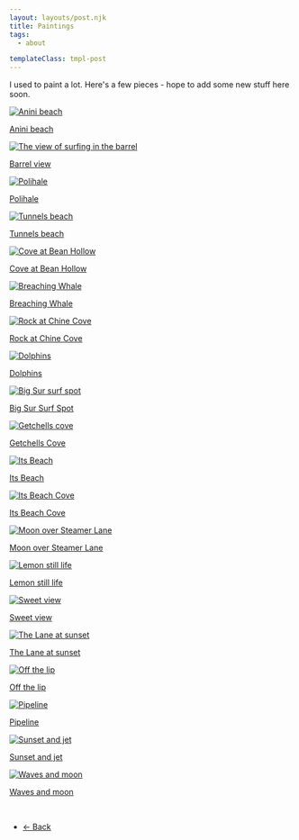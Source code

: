 ```yaml
---
layout: layouts/post.njk
title: Paintings
tags:
  - about

templateClass: tmpl-post
---
```


I used to paint a lot. Here's a few pieces - hope to add some new stuff here soon.

<div class="gallery">
<div class="grid">

  <a class="module" href="">
    <div>
      <img src="/img/anini_beach.jpg" alt="Anini beach">
      <br>
      <p>Anini beach</p>
    </div>
  </a>

  <a class="module" href="">
    <div>
      <img src="/img/barrel_view.jpg" alt="The view of surfing in the barrel">
      <br>
      <p>Barrel view</p>
    </div>
  </a>

 <a class="module" href="">
    <div>
      <img src="/img/polihale.jpg" alt="Polihale">
      <br>
      <p>Polihale</p>
    </div>
  </a> 

   <a class="module" href="">
    <div>
      <img src="/img/tunnels_beach.jpg" alt="Tunnels beach">
      <br>
      <p>Tunnels beach</p>
    </div>
  </a> 

  <a class="module" href="">
    <div>
      <img src="/img/beanhollow5_3560.jpg" alt="Cove at Bean Hollow">
      <br>
      <p>Cove at Bean Hollow</p>
    </div>
  </a>

  <a class="module" href="">
    <div>
      <img src="/img/breaching_in_the_bay.jpg" alt="Breaching Whale">
      <br>
      <p>Breaching Whale</p>
    </div>
  </a>

   <a class="module" href="">
    <div>
      <img src="/img/china_cove_rock.jpg" alt="Rock at Chine Cove">
      <br>
      <p>Rock at Chine Cove</p>
    </div>
  </a>

   <a class="module" href="">
    <div>
      <img src="/img/dolphins.jpg" alt="Dolphins">
      <br>
      <p>Dolphins</p>
    </div>
  </a>

   <a class="module" href="">
    <div>
      <img src="/img/fullers_3558.jpg" alt="Big Sur surf spot">
      <br>
      <p>Big Sur Surf Spot</p>
    </div>
  </a>

   <a class="module" href="">
    <div>
      <img src="/img/getchells.jpg" alt="Getchells cove">
      <br>
      <p>Getchells Cove</p>
    </div>
  </a>

   <a class="module" href="">
    <div>
      <img src="/img/its_3559.jpg" alt="Its Beach">
      <br>
      <p>Its Beach</p>
    </div>
  </a>

   <a class="module" href="">
    <div>
      <img src="/img/itsbeach_cave_3571.jpg" alt="Its Beach Cove">
      <br>
      <p>Its Beach Cove</p>
    </div>
  </a>

   <a class="module" href="">
    <div>
      <img src="/img/lane_moon_3568.jpg" alt="Moon over Steamer Lane">
      <br>
      <p>Moon over Steamer Lane</p>
    </div>
  </a>

   <a class="module" href="">
    <div>
      <img src="/img/lemon_3578.jpg" alt="Lemon still life">
      <br>
      <p>Lemon still life</p>
    </div>
  </a>

   <a class="module" href="">
    <div>
      <img src="/img/sweet_view.jpg" alt="Sweet view">
      <br>
      <p>Sweet view</p>
    </div>
  </a>

   <a class="module" href="">
    <div>
      <img src="/img/the_lane_at_sunset.jpg" alt="The Lane at sunset">
      <br>
      <p>The Lane at sunset</p>
    </div>
  </a>

   <a class="module" href="">
    <div>
      <img src="/img/off_the_lip_3.jpg" alt="Off the lip">
      <br>
      <p>Off the lip</p>
    </div>
  </a>

   <a class="module" href="">
    <div>
      <img src="/img/pipe.jpg" alt="Pipeline">
      <br>
      <p>Pipeline</p>
    </div>
  </a>

   <a class="module" href="">
    <div>
      <img src="/img/sunset__jet_700px.jpg" alt="Sunset and jet">
      <br>
      <p>Sunset and jet</p>
    </div>
  </a> 

   <a class="module" href="">
    <div>
      <img src="/img/waves_moon_3569.jpg" alt="Waves and moon">
      <br>
      <p>Waves and moon</p>
    </div>
  </a>    


<br>
  <!-- <a href="usabilitytesting">
    <div class="module">
      <img src="/img/usertest1.png">
      <br>
      <p>Usability Testing</p>
    </div>
  </a> -->

  <!-- <div class="module">4</div>
  <div class="module">5</div>
  <div class="module">6</div>
  <div class="module">7</div>
  <div class="module">8</div>
  <div class="module">9</div>
  <div class="module">10</div>
  <div class="module">11</div>
  <div class="module">12</div>
  <div class="module">13</div>
  <div class="module">14</div>
  <div class="module">15</div> -->
</div>
</div>

<script src="https://ajax.googleapis.com/ajax/libs/jquery/2.2.4/jquery.min.js"></script>
<script type="text/javascript" src="/javascript/simple-lightbox.js"></script>
<script>
	$(function(){
		var $gallery = $('.gallery a').simpleLightbox();
		$gallery.on('show.simplelightbox', function(){
			console.log('Requested for showing');
		})
		.on('shown.simplelightbox', function(){
			console.log('Shown');
		})
		.on('close.simplelightbox', function(){
			console.log('Requested for closing');
		})
		.on('closed.simplelightbox', function(){
			console.log('Closed');
		})
		.on('change.simplelightbox', function(){
			console.log('Requested for change');
		})
		.on('next.simplelightbox', function(){
			console.log('Requested for next');
		})
		.on('prev.simplelightbox', function(){
			console.log('Requested for prev');
		})
		.on('nextImageLoaded.simplelightbox', function(){
			console.log('Next image loaded');
		})
		.on('prevImageLoaded.simplelightbox', function(){
			console.log('Prev image loaded');
		})
		.on('changed.simplelightbox', function(){
			console.log('Image changed');
		})
		.on('nextDone.simplelightbox', function(){
			console.log('Image changed to next');
		})
		.on('prevDone.simplelightbox', function(){
			console.log('Image changed to prev');
		})
		.on('error.simplelightbox', function(e){
			console.log('No image found, go to the next/prev');
			console.log(e);
		});
	});
</script>

<ul class="arrows">
  <li><a href="{{ '/about' | url }}">&#8592; Back</a></li>
</ul>